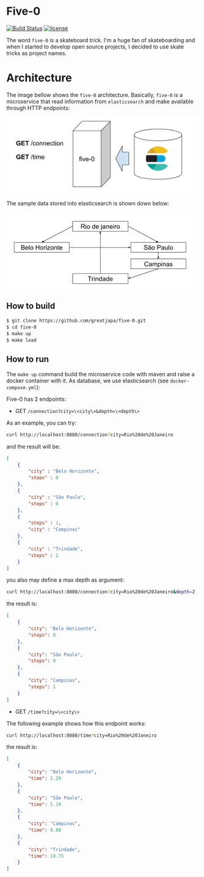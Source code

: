 # Five-0

[![Build Status](https://travis-ci.org/greatjapa/five-0.svg?branch=master)](https://travis-ci.org/greatjapa/five-0)
[![license](https://img.shields.io/github/license/mashape/apistatus.svg?maxAge=2592000)](https://github.com/greatjapa/five-0/blob/master/LICENSE)

The word `five-0` is a skateboard trick. I'm a huge fan of skateboarding and when I started to develop open source projects,
I decided to use skate tricks as project names.

# Architecture

The image bellow shows the `five-0` architecture. Basically, `five-0` is a microservice that read information from `elasticsearch` and
make available through HTTP endpoints:

![architecture](https://github.com/greatjapa/five-0/blob/master/docs/arch.png)

The sample data stored into elasticsearch is shown down below:

![sample](https://github.com/greatjapa/five-0/blob/master/docs/sample.png)


## How to build

```sh
$ git clone https://github.com/greatjapa/five-0.git
$ cd five-0
$ make up
$ make load
```

## How to run

The `make up` command build the microservice code with maven and raise a docker container with it.
As database, we use elasticsearch (see `docker-compose.yml`):

Five-0 has 2 endpoints:
- GET  `/connection?city=\<city\>&depth=\<depth\>`

As an example, you can try:
```sh
curl http://localhost:8080/connection?city=Rio%20de%20Janeiro
```
and the result will be:

```json
[
    {
        "city" : "Belo Horizonte",
        "steps" : 0
    },
    {
        "city" : "São Paulo",
        "steps" : 0
    },
    {
        "steps" : 1,
        "city" : "Campinas"
    },
    {
        "city" : "Trindade",
        "steps" : 2
    }
]

```

you also may define a max depth as argument:


```sh
curl http://localhost:8080/connection?city=Rio%20de%20Janeiro&depth=2
```

the result is:

```json
[
    {
        "city": "Belo Horizonte",
        "steps": 0
    },
    {
        "city": "São Paulo",
        "steps": 0
    },
    {
        "city": "Campinas",
        "steps": 1
    }
]
```

- GET  `/time?city=\<city\>`

The following example shows how this endpoint works:

```sh
curl http://localhost:8080/time?city=Rio%20de%20Janeiro
```

the result is:

```json
[
    {
        "city": "Belo Horizonte",
        "time": 2.29
    },
    {
        "city": "São Paulo",
        "time": 5.19
    },
    {
        "city": "Campinas",
        "time": 9.89
    },
    {
        "city": "Trindade",
        "time": 19.75
    }
]
```